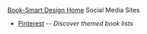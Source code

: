 [Book-Smart Design Home](www.booksmartdesign.com)
Social Media Sites
- [Pinterest](https://www.pinterest.com/booksmartdesign/)
-- *Discover themed book lists*
